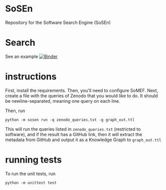 # SoSEn
Repository for the Software Search Engine (SoSEn)

# Search
See an example [![Binder](https://mybinder.org/badge_logo.svg)](https://mybinder.org/v2/gh/KnowledgeCaptureAndDiscovery/sosen/master?filepath=search.ipynb)

# instructions

First, install the requirements.
Then, you'll need to configure SoMEF.
Next, create a file with the queries of
Zenodo that you would like to do. It should be
newline-separated, meaning one query on each line.

Then, run

```python -m sosen run -q zenodo_queries.txt -g graph_out.ttl```

This will run the queries listed in
```zenodo_queries.txt``` (restricted to software),
and if the result has a GitHub link, then it will extract
the metadata from GitHub and output it as a Knowledge Graph
to ```graph_out.ttl```

# running tests
To run the unit tests, run

```python -m unittest test```
